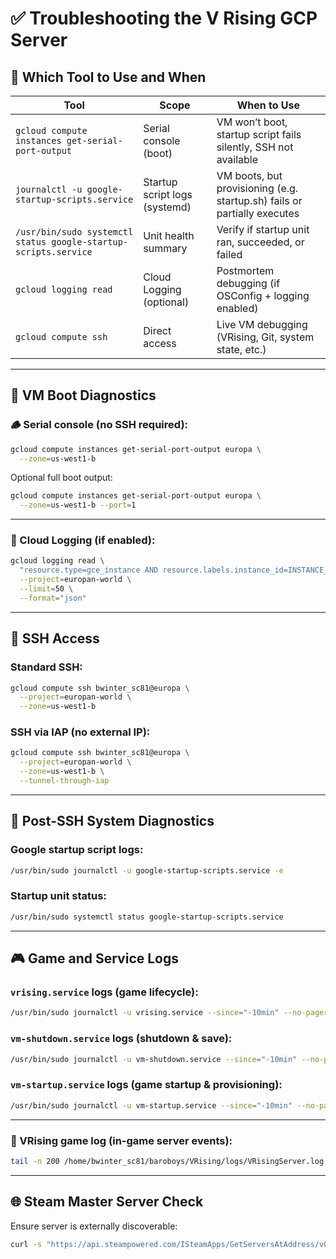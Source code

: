 # ✅ **Troubleshooting the V Rising GCP Server**

## 🧭 **Which Tool to Use and When**

| Tool                                                   | Scope                         | When to Use                                                              |
| ------------------------------------------------------ | ----------------------------- |--------------------------------------------------------------------------|
| `gcloud compute instances get-serial-port-output`      | Serial console (boot)         | VM won’t boot, startup script fails silently, SSH not available          |
| `journalctl -u google-startup-scripts.service`         | Startup script logs (systemd) | VM boots, but provisioning (e.g. startup.sh) fails or partially executes |
| `/usr/bin/sudo systemctl status google-startup-scripts.service` | Unit health summary           | Verify if startup unit ran, succeeded, or failed                         |
| `gcloud logging read`                                  | Cloud Logging (optional)      | Postmortem debugging (if OSConfig + logging enabled)                     |
| `gcloud compute ssh`                                   | Direct access                 | Live VM debugging (VRising, Git, system state, etc.)                     |

---

## 🔌 **VM Boot Diagnostics**

### 🪵 Serial console (no SSH required):

```bash
gcloud compute instances get-serial-port-output europa \
  --zone=us-west1-b
```

Optional full boot output:

```bash
gcloud compute instances get-serial-port-output europa \
  --zone=us-west1-b --port=1
```

---

### 📖 Cloud Logging (if enabled):

```bash
gcloud logging read \
  "resource.type=gce_instance AND resource.labels.instance_id=INSTANCE_ID" \
  --project=europan-world \
  --limit=50 \
  --format="json"
```

---

## 🔐 **SSH Access**

### Standard SSH:

```bash
gcloud compute ssh bwinter_sc81@europa \
  --project=europan-world \
  --zone=us-west1-b
```

### SSH via IAP (no external IP):

```bash
gcloud compute ssh bwinter_sc81@europa \
  --project=europan-world \
  --zone=us-west1-b \
  --tunnel-through-iap
```

---

## 🧪 **Post-SSH System Diagnostics**

### Google startup script logs:

```bash
/usr/bin/sudo journalctl -u google-startup-scripts.service -e
```

### Startup unit status:

```bash
/usr/bin/sudo systemctl status google-startup-scripts.service
```

---

## 🎮 **Game and Service Logs**

### `vrising.service` logs (game lifecycle):

```bash
/usr/bin/sudo journalctl -u vrising.service --since="-10min" --no-pager
```

### `vm-shutdown.service` logs (shutdown & save):

```bash
/usr/bin/sudo journalctl -u vm-shutdown.service --since="-10min" --no-pager
```

### `vm-startup.service` logs (game startup & provisioning):

```bash
/usr/bin/sudo journalctl -u vm-startup.service --since="-10min" --no-pager
```

---

### 📜 VRising game log (in-game server events):

```bash
tail -n 200 /home/bwinter_sc81/baroboys/VRising/logs/VRisingServer.log
```

---

## 🌐 **Steam Master Server Check**

Ensure server is externally discoverable:

```bash
curl -s "https://api.steampowered.com/ISteamApps/GetServersAtAddress/v0001?addr=$(curl -s ifconfig.me)"
```